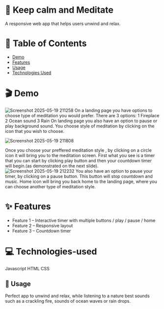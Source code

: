 # 🚀 Keep calm and Meditate

 A responsive web app that helps users unwind and relax.
 

# 📖 Table of Contents

- [Demo](#demo)
- [Features](#features)
- [Usage](#usage)
- [Technologies Used](#technologies-used)


# 🎬 Demo
![Screenshot 2025-05-19 211258](https://github.com/user-attachments/assets/511a0b01-53b2-4f96-bcc2-67653ab6570c)
On a landing page you have options to choose type of meditation you would prefer.
There are 3 options:
1 Fireplace
2 Ocean sound
3 Rain
On landing page you also have an option to pause or play background sound.
You choose style of meditation by clicking on the icon that you wish to choose.

![Screenshot 2025-05-19 211808](https://github.com/user-attachments/assets/85f56063-ddb3-4c69-93bc-494757a42ff2)

Once you choose your preffered meditation style , by clicking on a circle icon it will bring you to the meditation screen.
First what you see is a timer that you can start by clicking play button and then your countdown timer will begin.(as demonstrated on the next slide).
![Screenshot 2025-05-19 212232](https://github.com/user-attachments/assets/77ca8ed8-0c40-4db4-9087-7d9c8d3ee1f8)
You also have an option to pause your timer, by clicking on a pause button. This button will stop countdown and music.
Home icon will bring you back home to the landing page, where you can choose another type of meditation style.



# ✨ Features
- Feature 1 – Interactive timer with multiple buttons / play / pause / home
- Feature 2 –  Responsive layout
- Feature 3 – Countdown timer

  
  
# 💻 Technologies-used
Javascript
HTML
CSS


## 📝 Usage

Perfect app to unwind and  relax, while listening to a nature best sounds such as a crackling fire, sounds of ocean waves or rain drops. 


